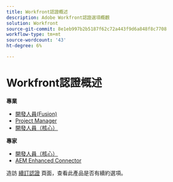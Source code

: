 ```yaml
---
title: Workfront認證概述
description: Adobe Workfront認證選項概觀
solution: Workfront
source-git-commit: 8e1eb997b2b5187f62c72a443f9d6a848f8c7708
workflow-type: tm+mt
source-wordcount: '43'
ht-degree: 6%

---
```


# Workfront認證概述

**專業**

* [開發人員(Fusion)](/help/certifications/aw/aw-fusion-p-developer.md) <!--AD0-E902-->
* [Project Manager](/help/certifications/aw/aw-p-project-manager.md) <!--AD0-E903-->
* [開發人員（核心）](/help/certifications/aw/aw-core-p-developer.md) <!--AD0-E905-->

**專家**

* [開發人員（核心）](/help/certifications/aw/aw-core-e-developer.md) <!--AD0-E904-->
* [AEM Enhanced Connector](/help/certifications/aw/aw-aem-e-connector.md) <!--AD0-E906-->

造訪 [續訂認證](/help/certifications/renew.md) 頁面，查看此產品是否有續約選項。

